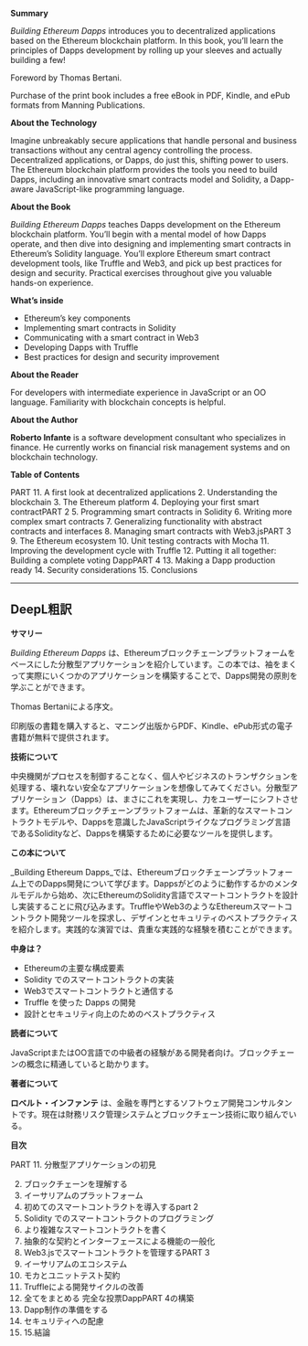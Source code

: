 **Summary**

_Building Ethereum Dapps_ introduces you to decentralized applications based on the Ethereum blockchain platform. In this book, you’ll learn the principles of Dapps development by rolling up your sleeves and actually building a few!

Foreword by Thomas Bertani.

Purchase of the print book includes a free eBook in PDF, Kindle, and ePub formats from Manning Publications.

**About the Technology**

Imagine unbreakably secure applications that handle personal and business transactions without any central agency controlling the process. Decentralized applications, or Dapps, do just this, shifting power to users. The Ethereum blockchain platform provides the tools you need to build Dapps, including an innovative smart contracts model and Solidity, a Dapp-aware JavaScript-like programming language.

**About the Book**

_Building Ethereum Dapps_ teaches Dapps development on the Ethereum blockchain platform. You’ll begin with a mental model of how Dapps operate, and then dive into designing and implementing smart contracts in Ethereum’s Solidity language. You’ll explore Ethereum smart contract development tools, like Truffle and Web3, and pick up best practices for design and security. Practical exercises throughout give you valuable hands-on experience.

**What’s inside**

- Ethereum’s key components
- Implementing smart contracts in Solidity
- Communicating with a smart contract in Web3
- Developing Dapps with Truffle
- Best practices for design and security improvement

**About the Reader**

For developers with intermediate experience in JavaScript or an OO language. Familiarity with blockchain concepts is helpful.

**About the Author**

**Roberto Infante** is a software development consultant who specializes in finance. He currently works on financial risk management systems and on blockchain technology.

**Table of Contents**

PART 11. A first look at decentralized applications
2. Understanding the blockchain
3. The Ethereum platform
4. Deploying your first smart contractPART 2
5. Programming smart contracts in Solidity
6. Writing more complex smart contracts
7. Generalizing functionality with abstract contracts and interfaces
8. Managing smart contracts with Web3.jsPART 3
9. The Ethereum ecosystem
10. Unit testing contracts with Mocha
11. Improving the development cycle with Truffle
12. Putting it all together: Building a complete voting DappPART 4
13. Making a Dapp production ready
14. Security considerations
15. Conclusions

---

## DeepL粗訳

**サマリー**

_Building Ethereum Dapps_ は、Ethereumブロックチェーンプラットフォームをベースにした分散型アプリケーションを紹介しています。この本では、袖をまくって実際にいくつかのアプリケーションを構築することで、Dapps開発の原則を学ぶことができます。

Thomas Bertaniによる序文。

印刷版の書籍を購入すると、マニング出版からPDF、Kindle、ePub形式の電子書籍が無料で提供されます。

**技術について**

中央機関がプロセスを制御することなく、個人やビジネスのトランザクションを処理する、壊れない安全なアプリケーションを想像してみてください。分散型アプリケーション（Dapps）は、まさにこれを実現し、力をユーザーにシフトさせます。Ethereumブロックチェーンプラットフォームは、革新的なスマートコントラクトモデルや、Dappsを意識したJavaScriptライクなプログラミング言語であるSolidityなど、Dappsを構築するために必要なツールを提供します。

**この本について**

\_Building Ethereum Dapps\_では、Ethereumブロックチェーンプラットフォーム上でのDapps開発について学びます。Dappsがどのように動作するかのメンタルモデルから始め、次にEthereumのSolidity言語でスマートコントラクトを設計し実装することに飛び込みます。TruffleやWeb3のようなEthereumスマートコントラクト開発ツールを探求し、デザインとセキュリティのベストプラクティスを紹介します。実践的な演習では、貴重な実践的な経験を積むことができます。

**中身は？**

- Ethereumの主要な構成要素
- Solidity でのスマートコントラクトの実装
- Web3でスマートコントラクトと通信する
- Truffle を使った Dapps の開発
- 設計とセキュリティ向上のためのベストプラクティス

**読者について**

JavaScriptまたはOO言語での中級者の経験がある開発者向け。ブロックチェーンの概念に精通していると助かります。

**著者について**

**ロベルト・インファンテ** は、金融を専門とするソフトウェア開発コンサルタントです。現在は財務リスク管理システムとブロックチェーン技術に取り組んでいる。

**目次**

PART 11. 分散型アプリケーションの初見

2. ブロックチェーンを理解する
3. イーサリアムのプラットフォーム
4. 初めてのスマートコントラクトを導入するpart 2
5. Solidity でのスマートコントラクトのプログラミング
6. より複雑なスマートコントラクトを書く
7. 抽象的な契約とインターフェースによる機能の一般化
8. Web3.jsでスマートコントラクトを管理するPART 3
9. イーサリアムのエコシステム
10. モカとユニットテスト契約
11. Truffleによる開発サイクルの改善
12. 全てをまとめる 完全な投票DappPART 4の構築
13. Dapp制作の準備をする
14. セキュリティへの配慮
15. 15.結論

